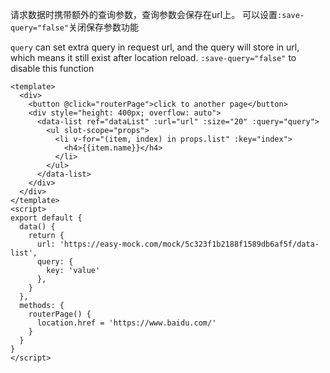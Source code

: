 请求数据时携带额外的查询参数，查询参数会保存在url上。
可以设置`:save-query="false"`关闭保存参数功能

`query` can set extra query in request url, and the query will store in url, which means it still exist after location reload.
`:save-query="false"` to disable this function

```vue
<template>
  <div>
    <button @click="routerPage">click to another page</button>
    <div style="height: 400px; overflow: auto">
      <data-list ref="dataList" :url="url" :size="20" :query="query">
        <ul slot-scope="props">
          <li v-for="(item, index) in props.list" :key="index">
            <h4>{{item.name}}</h4>
          </li>
        </ul>
      </data-list>
    </div>
  </div>
</template>
<script>
export default {
  data() {
    return {
      url: 'https://easy-mock.com/mock/5c323f1b2188f1589db6af5f/data-list',
      query: {
        key: 'value'
      },
    }
  },
  methods: {
    routerPage() {
      location.href = 'https://www.baidu.com/'
    }
  }
}
</script>
```
